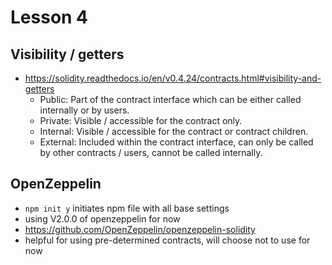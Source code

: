# Lesson 4

## Visibility / getters

- https://solidity.readthedocs.io/en/v0.4.24/contracts.html#visibility-and-getters
    - Public: Part of the contract interface which can be either called internally or by users.
    - Private: Visible / accessible for the contract only.
    - Internal: Visible / accessible for the contract or contract children. 
    - External: Included within the contract interface, can only be called by other contracts / users, cannot be called internally. 

## OpenZeppelin

- `npm init y` initiates npm file with all base settings
- using V2.0.0 of openzeppelin for now
- https://github.com/OpenZeppelin/openzeppelin-solidity
- helpful for using pre-determined contracts, will choose not to use for now